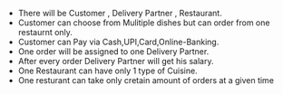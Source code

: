- There will be Customer , Delivery Partner , Restaurant.
- Customer can choose from Mulitiple dishes but can order from one restaurnt only.
- Customer can Pay via Cash,UPI,Card,Online-Banking.
- One order will be assigned to one Delivery Partner.
- After every order Delivery Partner will get his salary.
- One Restaurant can have only 1 type of Cuisine.
- One resturant can take only cretain amount of orders at a given time

 
 
